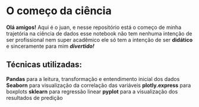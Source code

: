 # O começo da ciência

**Olá amigos!** Aqui é o juan, e nesse repositório está o começo de minha trajetória na ciência de dados
esse notebook não tem nenhuma intenção de ser profissional nem super acadêmico
ele só tem a intenção de ser **didático** e sinceramente para mim ***divertido!***

## Técnicas utilizadas:
**Pandas** para a leitura, transformação e entendimento inicial dos dados
**Seaborn** para visualização da correlação das variáveis
**plotly.express** para boxplots
**sklearn** para regressão linear
**pyplot** para a visualização dos resultados de predição 

